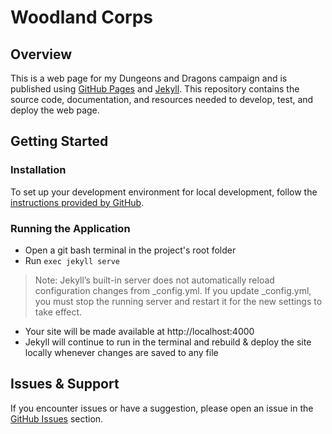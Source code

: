 # Woodland Corps

## Overview

This is a web page for my Dungeons and Dragons campaign and is published using [GitHub Pages](https://docs.github.com/en/pages) and [Jekyll](https://jekyllrb.com/). This repository contains the source code, documentation, and resources needed to develop, test, and deploy the web page.

## Getting Started

### Installation

To set up your development environment for local development, follow the [instructions provided by GitHub](https://docs.github.com/en/pages/setting-up-a-github-pages-site-with-jekyll/testing-your-github-pages-site-locally-with-jekyll).

### Running the Application

- Open a git bash terminal in the project's root folder
- Run `exec jekyll serve`
> Note: Jekyll’s built-in server does not automatically reload configuration changes from _config.yml. If you update _config.yml, you must stop the running server and restart it for the new settings to take effect. 
- Your site will be made available at http://localhost:4000
- Jekyll will continue to run in the terminal and rebuild & deploy the site locally whenever changes are saved to any file

## Issues & Support

If you encounter issues or have a suggestion, please open an issue in the [GitHub Issues](https://github.com/cmilius/woodland-corps/issues) section.
